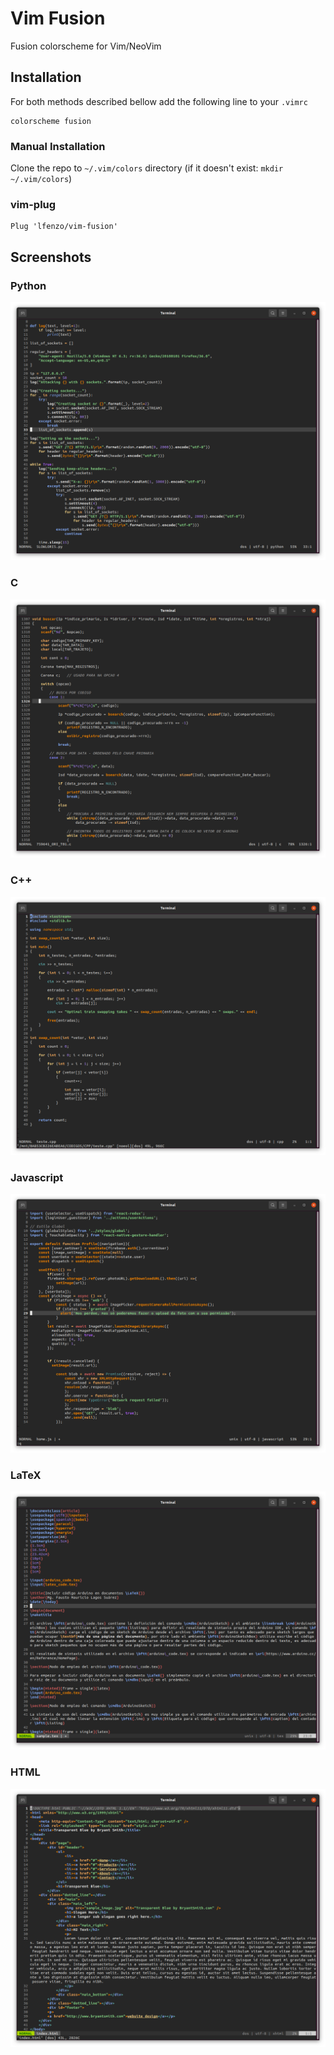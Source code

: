 # Vim Fusion

Fusion colorscheme for Vim/NeoVim

## Installation

For both methods described bellow add the following line to your `.vimrc`

```console
colorscheme fusion
```

### Manual Installation

Clone the repo to `~/.vim/colors` directory (if it doesn't exist: `mkdir ~/.vim/colors`)

### vim-plug

```console
Plug 'lfenzo/vim-fusion'
```

## Screenshots

### Python
![](./screenshots/python.png)

### C
![](./screenshots/C.png)

### C++
![](./screenshots/Cpp.png)

### Javascript
![](./screenshots/javascript.png)

### LaTeX
![](./screenshots/latex.png)

### HTML
![](./screenshots/html.png)
